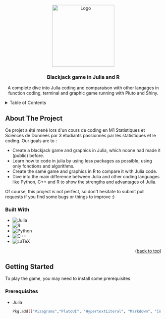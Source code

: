 <!-- PROJECT LOGO -->
<br />
<div align="center">
  <a href="https://github.com/othneildrew/Best-README-Template">
    <img src="https://media.istockphoto.com/id/153493845/fr/photo/blackjack.jpg?s=612x612&w=0&k=20&c=b4O6Y7lJjvfBTnL8y39_TThyKJEhZsZQjnm-4Lby8X4=" alt="Logo" width="200" height=200">
  </a>

  <h3 align="center">Blackjack game in Julia and R</h3>

  <p align="center">
    A complete dive into Julia coding and comparaison with other langages in function coding, terminal and graphic game running with Pluto and Shiny.
  </p>
</div>



<!-- TABLE OF CONTENTS -->
<details>
  <summary>Table of Contents</summary>
  <ol>
    <li>
      <a href="#about-the-project">About The Project</a>
      <ul>
        <li><a href="#built-with">Built With</a></li>
      </ul>
    </li>
    <li>
      <a href="#getting-started">Getting Started</a>
      <ul>
        <li><a href="#prerequisites">Prerequisites</a></li>
        <li><a href="#installation">Installation</a></li>
      </ul>
    </li>
    <li><a href="#usage">Usage</a></li>
    <li><a href="#roadmap">Roadmap</a></li>
    <li><a href="#contributing">Contributing</a></li>
    <li><a href="#license">License</a></li>
    <li><a href="#contact">Contact</a></li>
    <li><a href="#acknowledgments">Acknowledgments</a></li>
  </ol>
</details>



<!-- ABOUT THE PROJECT -->
## About The Project

Ce projet a été mené lors d'un cours de coding en M1 Statistiques et Sciences de Donneés par 3 étudiants passionnés par les statistiques et le coding.
Our goals are to :
* Create a blackjack game and graphics in Julia, which noone had made it (public) before.
* Learn how to code in julia by using less packages as possible, using only fonctions and algorithms.
* Create the same game and graphics in R to compare it with Julia code.
* Dive into the main difference between Julia and other coding languages like Python, C++ and R to show the strengths and advantages of Julia. 

Of course, this project is not perfect, so don't hesitate to submit pull requests if you find some bugs or things to improve :)

### Built With

* ![Julia](https://img.shields.io/badge/-Julia-9558B2?style=for-the-badge&logo=julia&logoColor=white)
* ![R](https://img.shields.io/badge/r-%23276DC3.svg?style=for-the-badge&logo=r&logoColor=white)
* ![Python](https://img.shields.io/badge/python-3670A0?style=for-the-badge&logo=python&logoColor=ffdd54)
* ![C++](https://img.shields.io/badge/c++-%2300599C.svg?style=for-the-badge&logo=c%2B%2B&logoColor=white)
* ![LaTeX](https://img.shields.io/badge/latex-%23008080.svg?style=for-the-badge&logo=latex&logoColor=white)

<p align="right">(<a href="#readme-top">back to top</a>)</p>



<!-- GETTING STARTED -->
## Getting Started

To play the game, you may need to install some prerequisites

### Prerequisites

* Julia
  ```sh
  Pkg.add(["Vizagrams","PlutoUI", "HypertextLiteral", "Markdown", "InteractiveUtils", "Random", "GameZero", "Colors"])
  ```
